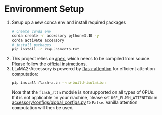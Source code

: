 # Environment Setup
1. Setup up a new conda env and install required packages
    ```bash
    # create conda env
    conda create -n accessory python=3.10 -y
    conda activate accessory
    # install packages
    pip install -r requirements.txt
    ```
2. This project relies on [apex](https://github.com/NVIDIA/apex), which needs to be compiled from source. Please follow the [official instructions](https://github.com/NVIDIA/apex#from-source).
3. LLaMA2-Accessory is powered by [flash-attention](https://github.com/Dao-AILab/flash-attention) for efficient attention computation:
    ```bash
    pip install flash-attn --no-build-isolation
    ```
   Note that the `flash_attn` module is *not* supported on all types of GPUs. If it is not applicable on your machine, please set `USE_FLASH_ATTENTION` in [accessory/configs/global_configs.py](../accessory/configs/global_configs.py) to `False`. Vanilla attention computation will then be used.